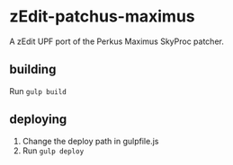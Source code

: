 # zEdit-patchus-maximus
A zEdit UPF port of the Perkus Maximus SkyProc patcher.

## building
Run `gulp build`

## deploying
1. Change the deploy path in gulpfile.js
2. Run `gulp deploy`